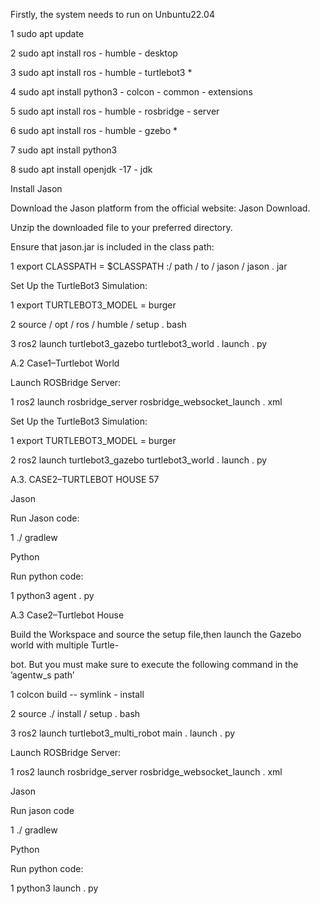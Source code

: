 Firstly, the system needs to run on Unbuntu22.04

1 sudo apt update

2 sudo apt install ros - humble - desktop

3 sudo apt install ros - humble - turtlebot3 *

4 sudo apt install python3 - colcon - common - extensions

5 sudo apt install ros - humble - rosbridge - server

6 sudo apt install ros - humble - gzebo *

7 sudo apt install python3

8 sudo apt install openjdk -17 - jdk

Install Jason

Download the Jason platform from the official website: Jason Download.

Unzip the downloaded file to your preferred directory.

Ensure that jason.jar is included in the class path:

1 export CLASSPATH = $CLASSPATH :/ path / to / jason / jason . jar

Set Up the TurtleBot3 Simulation:

1 export TURTLEBOT3_MODEL = burger

2 source / opt / ros / humble / setup . bash

3 ros2 launch turtlebot3_gazebo turtlebot3_world . launch . py

A.2 Case1–Turtlebot World

Launch ROSBridge Server:

1 ros2 launch rosbridge_server rosbridge_websocket_launch . xml

Set Up the TurtleBot3 Simulation:

1 export TURTLEBOT3_MODEL = burger

2 ros2 launch turtlebot3_gazebo turtlebot3_world . launch . py

A.3. CASE2–TURTLEBOT HOUSE 57

Jason

Run Jason code:

1 ./ gradlew

Python

Run python code:

1 python3 agent . py

A.3 Case2–Turtlebot House

Build the Workspace and source the setup file,then launch the Gazebo world with multiple Turtle-

bot. But you must make sure to execute the following command in the ’agentw_s path’

1 colcon build -- symlink - install

2 source ./ install / setup . bash

3 ros2 launch turtlebot3_multi_robot main . launch . py

Launch ROSBridge Server:

1 ros2 launch rosbridge_server rosbridge_websocket_launch . xml

Jason

Run jason code

1 ./ gradlew

Python

Run python code:

1 python3 launch . py
